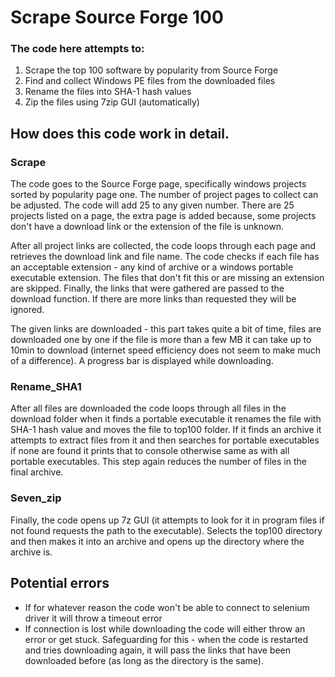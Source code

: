 # Scrape Source Forge 100

### The code here attempts to:
1. Scrape the top 100 software by popularity from Source Forge
2. Find and collect Windows PE files from the downloaded files
3. Rename the files into SHA-1 hash values
4. Zip the files using 7zip GUI (automatically)

## How does this code work in detail.
### Scrape
The code goes to the Source Forge page, specifically windows projects sorted by popularity page one.
The number of project pages to collect can be adjusted. The code will add 25 to any given number.
There are 25 projects listed on a page, the extra page is added because, some projects don't have 
a download link or the extension of the file is unknown.

After all project links are collected, the code loops through each page and retrieves the download
link and file name. The code checks if each file has an acceptable extension - any kind of archive
or a windows portable executable extension. The files that don't fit this or are missing an extension
are skipped. Finally, the links that were gathered are passed to the download function.
If there are more links than requested they will be ignored.

The given links are downloaded - this part takes quite a bit of time, files are downloaded one by one
if the file is more than a few MB it can take up to 10min to download (internet speed efficiency
does not seem to make much of a difference). A progress bar is displayed while downloading.
### Rename_SHA1
After all files are downloaded the code loops through all files in the download folder
when it finds a portable executable it renames the file with SHA-1 hash value and moves
the file to top100 folder. If it finds an archive it attempts to extract files from it
and then searches for portable executables if none are found it prints that to console
otherwise same as with all portable executables. This step again reduces the number of 
files in the final archive.
### Seven_zip
Finally, the code opens up 7z GUI (it attempts to look for it in program files if not
found requests the path to the executable). Selects the top100 directory and then makes
it into an archive and opens up the directory where the archive is.

## Potential errors
- If for whatever reason the code won't be able to connect to selenium driver it will
throw a timeout error
- If connection is lost while downloading the code will either throw an error or get stuck.
Safeguarding for this - when the code is restarted and tries downloading again, it will pass
the links that have been downloaded before (as long as the directory is the same). 